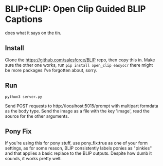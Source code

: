 # BLIP+CLIP: Open Clip Guided BLIP Captions
does what it says on the tin.

## Install
Clone the https://github.com/salesforce/BLIP repo, then copy this in. Make sure the other one works, run 
````pip install open_clip easyocr```` there might be more packages I've forgotten about, sorry.

## Run
````
python3 server.py
````

Send POST requests to http://localhost:5015/prompt with multipart formdata as the body type. Send the image as a file with the key 'image', read the source for the other arguments.

## Pony Fix
If you're using this for pony stuff, use pony_fix:true as one of your form settings, as for some reason, BLIP consistently labels ponies as "pinkies" and that applies a basic replace to the BLIP outputs. Despite how dumb it sounds, it works pretty well.
